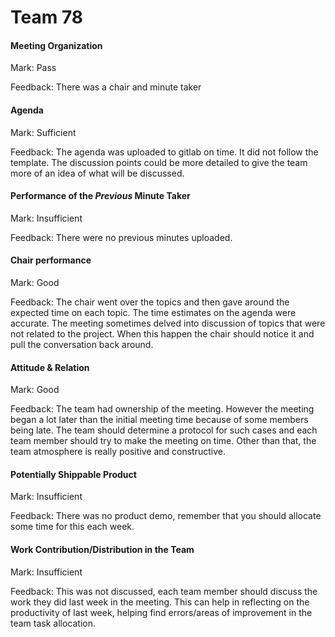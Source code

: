 # Team 78

#### Meeting Organization


Mark: Pass

Feedback: There was a chair and minute taker


#### Agenda 

Mark: Sufficient

Feedback: The agenda was uploaded to gitlab on time. It did not follow the template. The discussion points could be more detailed to give the team more of an idea of what will be discussed.

#### Performance of the *Previous* Minute Taker


Mark: Insufficient

Feedback: There were no previous minutes uploaded.


#### Chair performance


Mark: Good

Feedback: The chair went over the topics and then gave around the expected time on each topic. The time estimates on the agenda were accurate. The meeting sometimes delved into discussion of topics that were not related to the project. When this happen the chair should notice it and pull the conversation back around.


#### Attitude & Relation


Mark: Good

Feedback: The team had ownership of the meeting. However the meeting began a lot later than the initial meeting time because of some members being late. The team should determine a protocol for such cases and each team member should try to make the meeting on time. Other than that, the team atmosphere is really positive and constructive.


#### Potentially Shippable Product




Mark: Insufficient

Feedback: There was no product demo, remember that you should allocate some time for this each week.


#### Work Contribution/Distribution in the Team



Mark: Insufficient

Feedback: This was not discussed, each team member should discuss the work they did last week in the meeting. This can help in reflecting on the productivity of last week, helping find errors/areas of improvement in the team task allocation.

